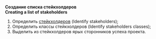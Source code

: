 **Создание списка стейкхолдеров** <br>
**Creating a list of stakeholders**

1. Определить [стейкхолдеров](/words/stakeholders.md) (Identify stakeholders);
1. Определить классы стейкхолдеров (Identify stakeholders classes);
1. Выделить из стейкхолдеров ярых сторонников успеха проекта.